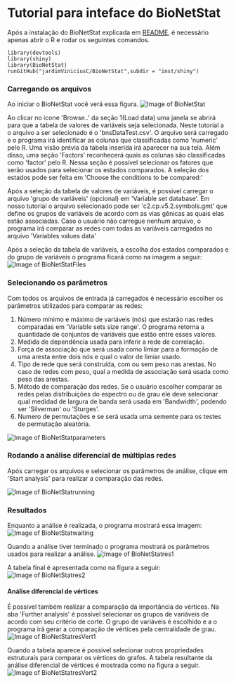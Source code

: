 # Tutorial para inteface do BioNetStat

Após a instalação do BioNetStat explicada em [README](/README.md), é necessário apenas abrir o R e rodar os seguintes comandos.
```Rscript
library(devtools)
library(shiny)
library(BioNetStat)
runGitHub("jardimViniciusC/BioNetStat",subdir = "inst/shiny")
```
### Carregando os arquivos
Ao iniciar o BioNetStat você verá essa figura.
![Image of BioNetStat](/inst/shiny/www/images/bionetstat_open_image.png)

Ao clicar no icone 'Browse..' da seção 1(Load data) uma janela se abrirá para que a tabela de valores de variáveis seja selecionada. Neste tutorial a o arquivo a ser selecionado é o 'bnsDataTest.csv'.
O arquivo será carregado e o programa irá identificar as colunas que classificadas como 'numeric' pelo R. Uma visão prévia da tabela inserida irá aparecer na sua tela. Além disso, uma seção 'Factors' reconhecerá quais as colunas são classificadas como 'factor' pelo R. Nessa seção é possível selecionar os fatores que serão usados para selecionar os estados comparados. A seleção dos estados pode ser feita em 'Choose the conditions to be compared:'

Após a seleção da tabela de valores de variáveis, é possivel carregar o arquivo 'grupo de variáveis' (opcional) em 'Variable set database'. Em nosso tutorial o arquivo selecionado pode ser 'c2.cp.v5.2.symbols.gmt' que define os grupos de variáveis de acordo com as vias gênicas as quais elas estão associadas. Caso o usuário não carregue nenhum arquivo, o programa irá comparar as redes com todas as variáveis carregadas no arquivo 'Variables values data'

Após a seleção da tabela de variáveis, a escolha dos estados comparados e do grupo de variáveis o programa ficará como na imagem a seguir:
![Image of BioNetStatFiles](/inst/shiny/www/images/bionetstat_selectedData_image.png)

### Selecionando os parâmetros

Com todos os arquivos de entrada já carregados é necessário escolher os parâmetros utilizados para comparar as redes:
1. Número mínimo e máximo de variáveis (nós) que estarão nas redes comparadas em 'Variable sets size range'. O programa retorna a quantidade de conjuntos de variáveis que estão entre esses valores.
2. Medida de dependência usada para inferir a rede de correlação.
3. Força de associação que será usada como limiar para a formação de uma aresta entre dois nós e qual o valor de limiar usado.
4. Tipo de rede que será construída, com ou sem peso nas arestas. No caso de redes com peso, qual a medida de associação será usada como peso das arestas.
5. Método de comparação das redes. Se o usuário escolher comparar as redes pelas distribuições do espectro ou de grau ele deve selecionar qual medidad de largura de banda será usada em 'Bandwidth', podendo ser 'Silverman' ou 'Sturges'.
6. Numero de permutações e se será usada uma semente para os testes de permutação aleatória.

![Image of BioNetStatparameters](/inst/shiny/www/images/bionetstat_selectingParameters_image.png)

### Rodando a análise diferencial de múltiplas redes
Após carregar os arquivos e selecionar os parâmetros de análise, clique em 'Start analysis' para realizar a comparação das redes.

![Image of BioNetStatrunning](/inst/shiny/www/images/bionetstat_runningMethod_image.png)

### Resultados
Enquanto a análise é realizada, o programa mostrará essa imagem:
![Image of BioNetStatwaiting](/inst/shiny/www/images/bionetstat_execution_image.png)

Quando a análise tiver terminado o programa mostrará os parâmetros usados para realizar a análise.
![Image of BioNetStatres1](/inst/shiny/www/images/bionetstat_results1_image.png)

A tabela final é apresentada como na figura a seguir:
![Image of BioNetStatres2](/inst/shiny/www/images/bionetstat_results2_image.png)

#### Análise diferencial de vértices
É possível também realizar a comparação da importância do vértices. Na aba 'Further analysis' é possível selecionar os grupos de variáveis de acordo com seu critério de corte. O grupo de variáveis é escolhido e a o programa irá gerar a comparação de vértices pela centralidade de grau.
![Image of BioNetStatresVert1](/inst/shiny/www/images/bionetstat_resultsVert1_image.png)

Quando a tabela aparece é possível selecionar outros propriedades estruturais para comparar os vértices do grafos. A tabela resultante da análise diferencial de vértices é mostrada como na figura a seguir.
![Image of BioNetStatresVert2](/inst/shiny/www/images/bionetstat_resultsVert2_image.png)
